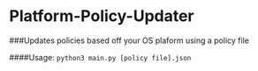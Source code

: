 # Platform-Policy-Updater
###Updates policies based off your OS plaform using a policy file

####Usage:
`python3 main.py [policy file].json`
